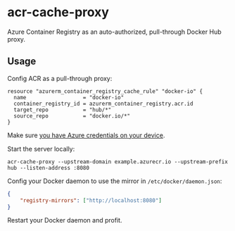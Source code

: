# acr-cache-proxy

Azure Container Registry as an auto-authorized, pull-through Docker Hub proxy.

## Usage

Config ACR as a pull-through proxy:
```hcl
resource "azurerm_container_registry_cache_rule" "docker-io" {                                                        
  name                  = "docker-io"
  container_registry_id = azurerm_container_registry.acr.id                                                           
  target_repo           = "hub/*"
  source_repo           = "docker.io/*"
} 
```

Make sure [you have Azure credentials on your device](https://pkg.go.dev/github.com/Azure/azure-sdk-for-go/sdk/azidentity#readme-defaultazurecredential).

Start the server locally:
```shell
acr-cache-proxy --upstream-domain example.azurecr.io --upstream-prefix hub --listen-address :8080
```

Config your Docker daemon to use the mirror in `/etc/docker/daemon.json`:
```json
{
    "registry-mirrors": ["http://localhost:8080"]
}
```

Restart your Docker daemon and profit.
